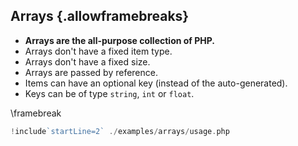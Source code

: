 ## Arrays {.allowframebreaks}

* **Arrays are the all-purpose collection of PHP.**
* Arrays don't have a fixed item type.
* Arrays don't have a fixed size.
* Arrays are passed by reference.
* Items can have an optional key (instead of the auto-generated).
* Keys can be of type `string`, `int` or `float`.

\framebreak

```php
!include`startLine=2` ./examples/arrays/usage.php
```
